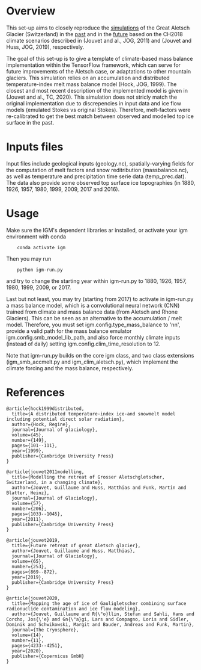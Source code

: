 
# Overview

This set-up aims to closely reproduce the [simulations](https://www.geo.uzh.ch/~gjouvet/the-aletsch-glacier-module/) of the Great Aletsch Glacier (Switzerland) in the [past](https://www.cambridge.org/core/journals/journal-of-glaciology/article/modelling-the-retreat-of-grosser-aletschgletscher-switzerland-in-a-changing-climate/C877413079F73C5FC6131FC7BC031B69) and in the [future](https://www.cambridge.org/core/journals/journal-of-glaciology/article/future-retreat-of-great-aletsch-glacier/EB46DC696E0AB9528168F42595EE23D9) based on the CH2018 climate scenarios described in (Jouvet and al., JOG, 2011) and (Jouvet and Huss, JOG, 2019), respectively.

The goal of this set-up is to give a template of climate-based mass balance implementation within the TensorFlow framework, which can serve for future improvements of the Aletsch case, or adaptations to other mountain glaciers. This simulation relies on an accumulation and distributed temperature-index melt mass balance model (Hock, JOG, 1999). The closest and most recent description of the implemented model is given in (Jouvet and al., TC, 2020). This simulation does not stricly match the original implementation due to discrepencies in input data and ice flow models (emulated Stokes vs original Stokes). Therefore, melt-factors were re-calibrated to get the best match between observed and modelled top ice surface in the past.

# Inputs files

Input files include geological inputs (geology.nc), spatially-varying fields for the computation of melt factors and snow reditribution (massbalance.nc), as well as temperature and precipitation time serie data (temp_prec.dat). The data also provide some observed top surface ice topographies (in 1880, 1926, 1957, 1980, 1999, 2009, 2017 and 2016).

# Usage

Make sure the IGM's dependent libraries ar installed, or activate your igm environment with conda

		conda activate igm
	 
Then you may run

		python igm-run.py

and try to change the starting year within igm-run.py to 1880, 1926, 1957, 1980, 1999, 2009, or 2017.

Last but not least, you may try (starting from 2017) to activate in igm-run.py a mass balance model, which is a convolutional neural network (CNN) trained from climate and mass balance data (from Aletsch and Rhone Glaciers). This can be seen as an alternative to the accumulation / melt model. Therefore, you must set igm.config.type_mass_balance to 'nn', provide a valid path for the mass balance emulator igm.config.smb_model_lib_path, and also force monthly climate inputs (instead of daily) setting igm.config.clim_time_resolution to 12.

Note that igm-run.py builds on the core igm class, and two class extensions (igm_smb_accmelt.py and igm_clim_aletsch.py), which implement the climate forcing and the mass balance, respectively.

# References	

	@article{hock1999distributed,
	  title={A distributed temperature-index ice-and snowmelt model including potential direct solar radiation},
	  author={Hock, Regine},
	  journal={Journal of glaciology},
	  volume={45},
	  number={149},
	  pages={101--111},
	  year={1999},
	  publisher={Cambridge University Press}
	}
	
	@article{jouvet2011modelling,
	  title={Modelling the retreat of Grosser Aletschgletscher, Switzerland, in a changing climate},
	  author={Jouvet, Guillaume and Huss, Matthias and Funk, Martin and Blatter, Heinz},
	  journal={Journal of Glaciology},
	  volume={57},
	  number={206},
	  pages={1033--1045},
	  year={2011},
	  publisher={Cambridge University Press}
	}
 
	@article{jouvet2019,
	  title={Future retreat of great Aletsch glacier},
	  author={Jouvet, Guillaume and Huss, Matthias},
	  journal={Journal of Glaciology},
	  volume={65},
	  number={253},
	  pages={869--872},
	  year={2019},
	  publisher={Cambridge University Press}
	}

	@article{jouvet2020,
	  title={Mapping the age of ice of Gauligletscher combining surface radionuclide contamination and ice flow modeling},
	  author={Jouvet, Guillaume and R{\"o}llin, Stefan and Sahli, Hans and Corcho, Jos{\'e} and Gn{\"a}gi, Lars and Compagno, Loris and Sidler, Dominik and Schwikowski, Margit and Bauder, Andreas and Funk, Martin},
	  journal={The Cryosphere},
	  volume={14},
	  number={11},
	  pages={4233--4251},
	  year={2020},
	  publisher={Copernicus GmbH}
	}

